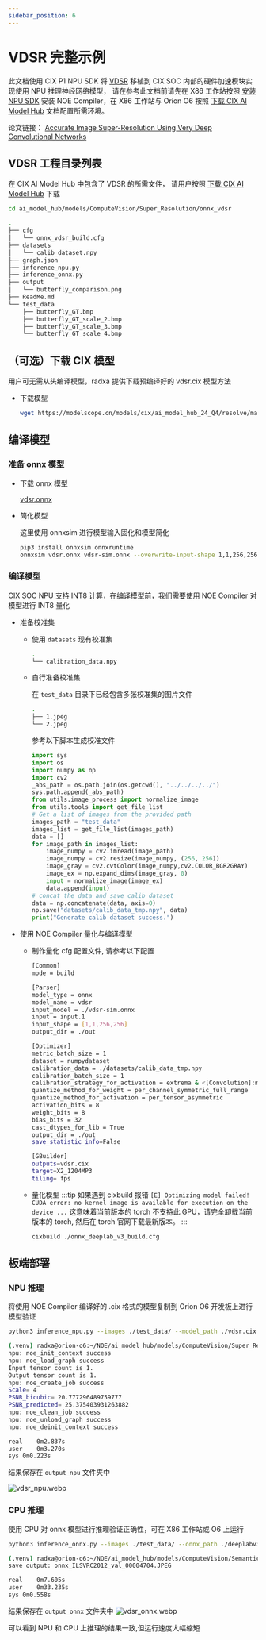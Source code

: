 ```yaml
---
sidebar_position: 6
---
```


# VDSR 完整示例

此文档使用 CIX P1 NPU SDK 将 [VDSR](https://github.com/twtygqyy/pytorch-vdsr) 移植到 CIX SOC 内部的硬件加速模块实现使用 NPU 推理神经网络模型，
请在参考此文档前请先在 X86 工作站按照 [安装 NPU SDK](./npu-introduction#安装-npu-sdk) 安装 NOE Compiler，在 X86 工作站与 Orion O6 按照 [下载 CIX AI Model Hub](./ai-hub#下载-cix-ai-model-hub) 文档配置所需环境。

论文链接： [Accurate Image Super-Resolution Using Very Deep Convolutional Networks](https://arxiv.org/abs/1511.04587)

## VDSR 工程目录列表

在 CIX AI Model Hub 中包含了 VDSR 的所需文件， 请用户按照 [下载 CIX AI Model Hub](./ai-hub#下载-cix-ai-model-hub) 下载

```bash
cd ai_model_hub/models/ComputeVision/Super_Resolution/onnx_vdsr
```

```bash
.
├── cfg
│   └── onnx_vdsr_build.cfg
├── datasets
│   └── calib_dataset.npy
├── graph.json
├── inference_npu.py
├── inference_onnx.py
├── output
│   └── butterfly_comparison.png
├── ReadMe.md
└── test_data
    ├── butterfly_GT.bmp
    ├── butterfly_GT_scale_2.bmp
    ├── butterfly_GT_scale_3.bmp
    └── butterfly_GT_scale_4.bmp
```

## （可选）下载 CIX 模型

用户可无需从头编译模型，radxa 提供下载预编译好的 vdsr.cix 模型方法

- 下载模型
  ```bash
  wget https://modelscope.cn/models/cix/ai_model_hub_24_Q4/resolve/master/models/ComputeVision/Super_Resolution/onnx_vdsr/vdsr.cix
  ```

## 编译模型

### 准备 onnx 模型

- 下载 onnx 模型

  [vdsr.onnx](https://modelscope.cn/models/cix/ai_model_hub_24_Q4/resolve/master/models/ComputeVision/Super_Resolution/onnx_vdsr/model/vdsr.onnx)

- 简化模型

  这里使用 onnxsim 进行模型输入固化和模型简化

  ```bash
  pip3 install onnxsim onnxruntime
  onnxsim vdsr.onnx vdsr-sim.onnx --overwrite-input-shape 1,1,256,256
  ```

### 编译模型

CIX SOC NPU 支持 INT8 计算，在编译模型前，我们需要使用 NOE Compiler 对模型进行 INT8 量化

- 准备校准集

  - 使用 `datasets` 现有校准集

    ```bash
    .
    └── calibration_data.npy
    ```

  - 自行准备校准集

    在 `test_data` 目录下已经包含多张校准集的图片文件

    ```bash
    .
    ├── 1.jpeg
    └── 2.jpeg
    ```

    参考以下脚本生成校准文件

    ```python
    import sys
    import os
    import numpy as np
    import cv2
    _abs_path = os.path.join(os.getcwd(), "../../../../")
    sys.path.append(_abs_path)
    from utils.image_process import normalize_image
    from utils.tools import get_file_list
    # Get a list of images from the provided path
    images_path = "test_data"
    images_list = get_file_list(images_path)
    data = []
    for image_path in images_list:
        image_numpy = cv2.imread(image_path)
        image_numpy = cv2.resize(image_numpy, (256, 256))
        image_gray = cv2.cvtColor(image_numpy,cv2.COLOR_BGR2GRAY)
        image_ex = np.expand_dims(image_gray, 0)
        input = normalize_image(image_ex)
        data.append(input)
    # concat the data and save calib dataset
    data = np.concatenate(data, axis=0)
    np.save("datasets/calib_data_tmp.npy", data)
    print("Generate calib dataset success.")
    ```

- 使用 NOE Compiler 量化与编译模型

  - 制作量化 cfg 配置文件, 请参考以下配置

    ```bash
    [Common]
    mode = build

    [Parser]
    model_type = onnx
    model_name = vdsr
    input_model = ./vdsr-sim.onnx
    input = input.1
    input_shape = [1,1,256,256]
    output_dir = ./out

    [Optimizer]
    metric_batch_size = 1
    dataset = numpydataset
    calibration_data = ./datasets/calib_data_tmp.npy
    calibration_batch_size = 1
    calibration_strategy_for_activation = extrema & <[Convolution]:mean>
    quantize_method_for_weight = per_channel_symmetric_full_range
    quantize_method_for_activation = per_tensor_asymmetric
    activation_bits = 8
    weight_bits = 8
    bias_bits = 32
    cast_dtypes_for_lib = True
    output_dir = ./out
    save_statistic_info=False

    [GBuilder]
    outputs=vdsr.cix
    target=X2_1204MP3
    tiling= fps
    ```

  - 量化模型
    :::tip
    如果遇到 cixbuild 报错 `[E] Optimizing model failed! CUDA error: no kernel image is available for execution on the device ...`
    这意味着当前版本的 torch 不支持此 GPU，请完全卸载当前版本的 torch, 然后在 torch 官网下载最新版本。
    :::
    ```bash
    cixbuild ./onnx_deeplab_v3_build.cfg
    ```

## 板端部署

### NPU 推理

将使用 NOE Compiler 编译好的 .cix 格式的模型复制到 Orion O6 开发板上进行模型验证

```bash
python3 inference_npu.py --images ./test_data/ --model_path ./vdsr.cix
```

```bash
(.venv) radxa@orion-o6:~/NOE/ai_model_hub/models/ComputeVision/Super_Resolution/onnx_vdsr$ time python3 inference_npu.py --images ./test_data/ --model_path ./vdsr.cix
npu: noe_init_context success
npu: noe_load_graph success
Input tensor count is 1.
Output tensor count is 1.
npu: noe_create_job success
Scale= 4
PSNR_bicubic= 20.777296489759777
PSNR_predicted= 25.375403931263882
npu: noe_clean_job success
npu: noe_unload_graph success
npu: noe_deinit_context success

real	0m2.837s
user	0m3.270s
sys	0m0.223s
```

结果保存在 `output_npu` 文件夹中

![vdsr_npu.webp](/img/o6/vdsr_npu.webp)

### CPU 推理

使用 CPU 对 onnx 模型进行推理验证正确性，可在 X86 工作站或 O6 上运行

```bash
python3 inference_onnx.py --images ./test_data/ --onnx_path ./deeplabv3_resnet50-sim.onnx
```

```bash
(.venv) radxa@orion-o6:~/NOE/ai_model_hub/models/ComputeVision/Semantic_Segmentation/onnx_deeplab_v3$ time python3 inference_onnx.py --images ./test_data/ --onnx_path ./deeplabv3_resnet50-sim.onnx
save output: onnx_ILSVRC2012_val_00004704.JPEG

real	0m7.605s
user	0m33.235s
sys	0m0.558s

```

结果保存在 `output_onnx` 文件夹中
![vdsr_onnx.webp](/img/o6/vdsr_onnx.webp)

可以看到 NPU 和 CPU 上推理的结果一致,但运行速度大幅缩短
